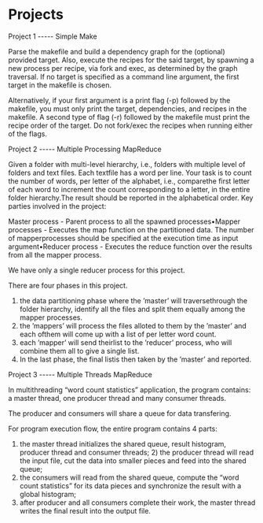 # Projects



Project 1 ----- Simple Make 

Parse the makefile and build a dependency graph for the (optional) provided target. Also, execute the recipes for the said target, by spawning a new process per recipe, via fork and exec, as determined by the graph traversal. If no target is specified as a command line argument, the first target in the makefile is chosen.

Alternatively, if your first argument is a print flag (-p) followed by the makefile, you must only print the target, dependencies, and recipes in the makefile. A second type of flag (-r) followed by the makefile must print the recipe order of the target. Do not fork/exec the recipes when running either of the flags.



Project 2 ----- Multiple Processing MapReduce  

Given a folder with multi-level hierarchy, i.e., folders with multiple level of folders and text files. Each textfile has a word per line. Your task is to count the number of words, per letter of the alphabet, i.e., comparethe first letter of each word to increment the count corresponding to a letter, in the entire folder hierarchy.The result should be reported in the alphabetical order.
Key parties involved in the project:

Master process - Parent process to all the spawned processes•Mapper processes - Executes the map function on the partitioned data. The number of mapperprocesses should be specified at the execution time as input argument•Reducer process - Executes the reduce function over the results from all the mapper process. 

We have only a single reducer process for this project.

There are four phases in this project. 
1) the data partitioning phase where the ’master’ will traversethrough the folder hierarchy, identify all the files and split them equally among the mapper processes. 
2) the ’mappers’ will process the files alloted to them by the ’master’ and each ofthem will come up with a list of per letter word count. 
3) each ’mapper’ will send theirlist to the ’reducer’ process, who will combine them all to give a single list. 
4) In the last phase, the final listis then taken by the ’master’ and reported.




Project 3 ----- Multiple Threads MapReduce  

In multithreading “word count statistics” application, the program contains: a master thread, one producer thread and many consumer threads. 

The producer and consumers will share a queue for data transfering. 

For program execution flow, the entire program contains 4 parts: 

1) the master thread initializes the shared queue, result histogram, producer thread and consumer threads; 2) the producer thread will read the input file, cut the data into smaller pieces and feed into the shared queue; 
3) the consumers will read from the shared queue, compute the “word count statistics” for its data pieces and synchronize the result with a global histogram; 
4) after producer and all consumers complete their work, the master thread writes the final result into the output file.